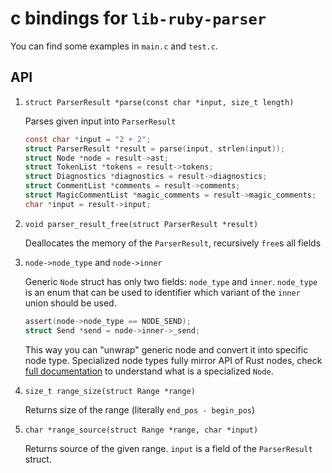 # c bindings for `lib-ruby-parser`

You can find some examples in `main.c` and `test.c`.

## API

1. `struct ParserResult *parse(const char *input, size_t length)`

    Parses given input into `ParserResult`

    ```c
    const char *input = "2 + 2";
    struct ParserResult *result = parse(input, strlen(input));
    struct Node *node = result->ast;
    struct TokenList *tokens = result->tokens;
    struct Diagnostics *diagnostics = result->diagnostics;
    struct CommentList *comments = result->comments;
    struct MagicCommentList *magic_comments = result->magic_comments;
    char *input = result->input;
    ```
2. `void parser_result_free(struct ParserResult *result)`

    Deallocates the memory of the `ParserResult`, recursively `free`s all fields

3. `node->node_type` and `node->inner`

    Generic `Node` struct has only two fields: `node_type` and `inner`.
    `node_type` is an enum that can be used to identifier which variant of the `inner` union should be used.

    ```c
    assert(node->node_type == NODE_SEND);
    struct Send *send = node->inner->_send;
    ```

    This way you can "unwrap" generic node and convert it into specific node type.
    Specialized node types fully mirror API of Rust nodes, check [full documentation](https://docs.rs/lib-ruby-parser) to understand what is a specialized `Node`.

5. `size_t range_size(struct Range *range)`

    Returns size of the range (literally `end_pos - begin_pos`)

6. `char *range_source(struct Range *range, char *input)`

    Returns source of the given range. `input` is a field of the `ParserResult` struct.
